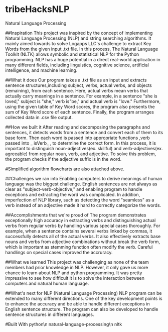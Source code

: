 # tribeHacksNLP
Natural Language Processing

##Inspiration
This project was inspired by the concept of implementing Natural Language Processing (NLP) and string searching algorithms. It mainly aimed towards to solve Logapps LLC's challenge to extract Key Words from the given input .txt file. In this process, The Natural Language Toolkit (NLTK) allows symbolic and statistical NLP for the Python programming. NLP has a huge potential in a direct real-world application in many different fields, including linguistics, cognitive science, artificial intelligence, and machine learning.

##What it does
Our program takes a .txt file as an input and extracts sentence structures,including subject, verbs, actual verbs, and objects (remaining), from each sentence. Here, actual verbs mean verbs that actually carry meanings in a sentence. For example, in a sentence "she is loved," subject is "she," verb is"be," and actual verb is "love." Furthermore, using the given table of Key Word scores, the program also presents the sum of Key Word score of each sentence. Finally, the program arranges collected data in .csv file output.

##How we built it
After reading and decomposing the paragraphs and sentences, it detects words from a sentence and convert each of them to its base form. Then each word is passed into appropriate functions ,verb passed into _ isVerb_ , to determine the correct form. In this process, it is important to distinguish noun-adjectives(ex. skillful) and verb-adjectives(ex. agreeable) from regular noun, verb, and adjective. To solve this problem, the program checks if the adjective suffix is in the word.

#Simplified algorithm flowcharts are also attached above.

##Challenges we ran into
Enabling computers to derive meanings of human language was the biggest challenge. English sentences are not always as clear as "subject-verb-objective," and enabling program to handle exceptions and extracting the word was complicated. In addition, imperfection of NLP library, such as detecting the word "seamless" as a verb instead of an adjective made it hard to correctly categorize the words.

##Accomplishments that we're proud of
The program demonstrates exceptionally high accuracy in extracting verbs and distinguishing actual verbs from regular verbs by handling various special cases thoroughly. For example, when a sentence contains several verbs linked by commas, it successfully detects all of the actual verbs. It also effectively extracts base nouns and verbs from adjective combinations without break the verb form, which is important as stemming function often modify the verb. Careful handlings on special cases improved the accruracy.

##What we learned
This project was challenging as none of the team members had prior knowledge in NLP. However, it only gave us more chance to learn about NLP and python programming. It was pretty impressive to see how difficult it is to solve the interaction between computers and natural human language.

##What's next for NLP (Natural Language Processing)
NLP program can be extended to many different directions. One of the key development points is to enhance the accuracy and be able to handle different exceptions in English sentence structure. The program can also be developed to handle sentence structures in different languages.

#Built With
python\n
natural-language-processing\n
nltk
